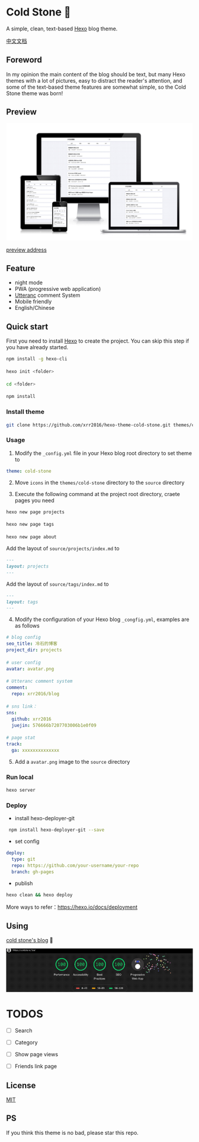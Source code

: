 # Cold Stone :tada:

A simple, clean, text-based [Hexo](https://hexo.io) blog theme.

[中文文档](README-zh.md)

## Foreword

In my opinion the main content of the blog should be text, but many Hexo themes with a lot of pictures, easy to distract the reader's attention, and some of the text-based theme features are somewhat simple, so the Cold Stone theme was born!

## Preview

![responsive](images/response.png)

[preview address](https://coldstone.fun)

## Feature

- night mode
- PWA (progressive web application)
- [Utteranc](https://utteranc.es/) comment System
- Mobile friendly
- English/Chinese

## Quick start

First you need to install [Hexo](https://hexo.io) to create the project. You can skip this step if you have already started.

```sh
npm install -g hexo-cli

hexo init <folder>

cd <folder>

npm install
```

### Install theme

```sh
git clone https://github.com/xrr2016/hexo-theme-cold-stone.git themes/cold-stone
```

### Usage

1. Modify the `_config.yml` file in your Hexo blog root directory to set theme to

```yml
theme: cold-stone
```

2. Move `icons` in the `themes/cold-stone` directory to the `source` directory

3. Execute the following command at the project root directory, craete pages you need

```sh
hexo new page projects

hexo new page tags

hexo new page about
```

Add the layout of `source/projects/index.md` to

```md
---
layout: projects
---
```

Add the layout of `source/tags/index.md` to

```md
---
layout: tags
---
```

4. Modify the configuration of your Hexo blog `_congfig.yml`, examples are as follows

```yml
# blog config
seo_title: 冷石的博客
project_dir: projects

# user config
avatar: avatar.png

# Utteranc comment system
comment:
  repo: xrr2016/blog

# sns link：
sns:
  github: xrr2016
  juejin: 576666b7207703006b1e0f09

# page stat
track:
  ga: xxxxxxxxxxxxxx
```

5. Add a `avatar.png` image to the `source` directory

### Run local

```sh
hexo server
```

### Deploy

- install hexo-deployer-git

```sh
 npm install hexo-deployer-git --save
```

- set config

```yml
deploy:
  type: git
  repo: https://github.com/your-username/your-repo
  branch: gh-pages
```

- publish

```sh
hexo clean && hexo deploy
```

More ways to refer：https://hexo.io/docs/deployment

## Using

[cold stone's blog](https://coldstone.fun) 💯

![audits](images/audits.gif)

# TODOS

- [ ] Search

- [ ] Category

- [ ] Show page views

- [ ] Friends link page

## License

[MIT](LICENSE)

## PS

If you think this theme is no bad, please star this repo.
